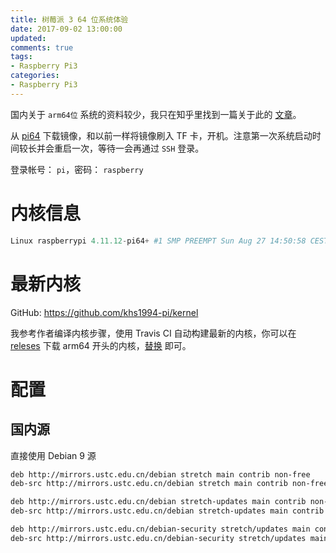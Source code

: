 ```yaml
---
title: 树莓派 3 64 位系统体验
date: 2017-09-02 13:00:00
updated:
comments: true
tags:
- Raspberry Pi3
categories:
- Raspberry Pi3
---
```


国内关于 `arm64位` 系统的资料较少，我只在知乎里找到一篇关于此的 [文章](https://zhuanlan.zhihu.com/p/27837299)。

<!--more-->

从 [pi64](https://github.com/bamarni/pi64) 下载镜像，和以前一样将镜像刷入 TF 卡，开机。注意第一次系统启动时间较长并会重启一次，等待一会再通过 `SSH` 登录。

登录帐号： `pi`，密码： `raspberry`

# 内核信息

```php
Linux raspberrypi 4.11.12-pi64+ #1 SMP PREEMPT Sun Aug 27 14:50:58 CEST 2017 aarch64 GNU/Linux
```

# 最新内核

GitHub: https://github.com/khs1994-pi/kernel

我参考作者编译内核步骤，使用 Travis CI 自动构建最新的内核，你可以在 [releses](https://github.com/khs1994-pi/kernel/releases) 下载 arm64 开头的内核，[替换](https://www.khs1994.com/raspberry-pi3/build-kernel.html) 即可。

# 配置

## 国内源

直接使用 Debian 9 源

```bash
deb http://mirrors.ustc.edu.cn/debian stretch main contrib non-free
deb-src http://mirrors.ustc.edu.cn/debian stretch main contrib non-free

deb http://mirrors.ustc.edu.cn/debian stretch-updates main contrib non-free
deb-src http://mirrors.ustc.edu.cn/debian stretch-updates main contrib non-free

deb http://mirrors.ustc.edu.cn/debian-security stretch/updates main contrib non-free
deb-src http://mirrors.ustc.edu.cn/debian-security stretch/updates main contrib non-free
```
